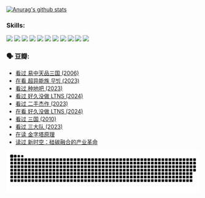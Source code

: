 
[![Anurag's github stats](https://github-readme-stats.vercel.app/api?username=w940853815)](https://github.com/anuraghazra/github-readme-stats)

### Skills:

<code><img height="32" src="https://cdn.jsdelivr.net/npm/simple-icons@v5/icons/python.svg"></code>
<code><img height="32" src="https://cdn.jsdelivr.net/npm/simple-icons@v5/icons/javascript.svg"></code>
<code><img height="32" src="https://cdn.jsdelivr.net/npm/simple-icons@v5/icons/django.svg"></code>
<code><img height="32" src="https://cdn.jsdelivr.net/npm/simple-icons@v5/icons/flask.svg"></code>
<code><img height="32" src="https://cdn.jsdelivr.net/npm/simple-icons@v5/icons/vuetify.svg"></code>
<code><img height="32" src="https://cdn.jsdelivr.net/npm/simple-icons@v5/icons/git.svg"></code>
<code><img height="32" src="https://cdn.jsdelivr.net/npm/simple-icons@v5/icons/docker.svg"></code>
<code><img height="32" src="https://cdn.jsdelivr.net/npm/simple-icons@v5/icons/postgresql.svg"></code>
<code><img height="32" src="https://cdn.jsdelivr.net/npm/simple-icons@v5/icons/elasticsearch.svg"></code>
<code><img height="32" src="https://cdn.jsdelivr.net/npm/simple-icons@v5/icons/macos.svg"></code>
<code><img height="32" src="https://cdn.jsdelivr.net/npm/simple-icons@v5/icons/linux.svg"></code>

### 🗣 豆瓣:

<!-- DOUBAN-ACTIVITIES:START -->
- [看过 易中天品三国‎ (2006)](https://www.douban.com/people/136069238/status/4529910812/?_i=09043084)
- [在看 超异能族 무빙‎ (2023)](https://www.douban.com/people/136069238/status/4527291077/?_i=09043084)
- [看过 种地吧‎ (2023)](https://www.douban.com/people/136069238/status/4527289637/?_i=09043084)
- [看过 好久没做 LTNS‎ (2024)](https://www.douban.com/people/136069238/status/4527289515/?_i=09043084)
- [看过 二手杰作‎ (2023)](https://www.douban.com/people/136069238/status/4522502716/?_i=09043084)
- [在看 好久没做 LTNS‎ (2024)](https://www.douban.com/people/136069238/status/4521969883/?_i=09043084)
- [看过 三国‎ (2010)](https://www.douban.com/people/136069238/status/4521634661/?_i=09043084)
- [看过 三大队‎ (2023)](https://www.douban.com/people/136069238/status/4510323325/?_i=09043084)
- [在读 金字塔原理](https://www.douban.com/people/136069238/status/4507497587/?_i=09043084)
- [读过 新时空：硅碳融合的产业革命](https://www.douban.com/people/136069238/status/4506659177/?_i=09043084)
<!-- DOUBAN-ACTIVITIES:END -->


![Snake animation](https://raw.githubusercontent.com/w940853815/w940853815/output/github-contribution-grid-snake.svg)

<!--
**w940853815/w940853815** is a ✨ _special_ ✨ repository because its `README.md` (this file) appears on your GitHub profile.

Here are some ideas to get you started:

- 🔭 I’m currently working on ...
- 🌱 I’m currently learning ...
- 👯 I’m looking to collaborate on ...
- 🤔 I’m looking for help with ...
- 💬 Ask me about ...
- 📫 How to reach me: ...
- 😄 Pronouns: ...
- ⚡ Fun fact: ...
-->
